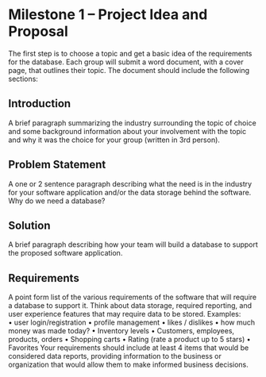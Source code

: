# Milestone 1 – Project Idea and Proposal

The first step is to choose a topic and get a basic idea of the requirements for the database.  Each group will submit a word document, with a cover page, that outlines their topic.  The document should include the following sections:

## Introduction
A brief paragraph summarizing the industry surrounding the topic of choice and some background information about your involvement with the topic and why it was the choice for your group (written in 3rd person).
## Problem Statement
A one or 2 sentence paragraph describing what the need is in the industry for your software application and/or the data storage behind the software.  Why do we need a database?
## Solution
A brief paragraph describing how your team will build a database to support the proposed software application.
## Requirements
A point form list of the various requirements of the software that will require a database to support it.  Think about data storage, required reporting, and user experience features that may require data to be stored.
Examples:  
•	user login/registration
•	profile management
•	likes / dislikes
•	how much money was made today?
•	Inventory levels
•	Customers, employees, products, orders
•	Shopping carts
•	Rating (rate a product up to 5 stars)
•	Favorites
Your requirements should include at least 4 items that would be considered data reports, providing information to the business or organization that would allow them to make informed business decisions.


